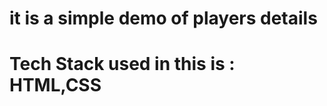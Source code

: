 <h1> it is  a simple demo of players details </h1>
<h1> Tech Stack  used in this is  : HTML,CSS</h1>
